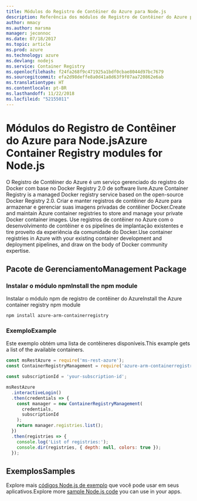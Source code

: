 ```yaml
---
title: Módulos do Registro de Contêiner do Azure para Node.js
description: Referência dos módulos de Registro de Contêiner do Azure para Node.js
author: mmacy
ms.author: marsma
manager: jeconnoc
ms.date: 07/18/2017
ms.topic: article
ms.prod: azure
ms.technology: azure
ms.devlang: nodejs
ms.service: Container Registry
ms.openlocfilehash: f24fa268f9c471925a1bdf0cbae8044d97bc7679
ms.sourcegitcommit: efa2d98deffe8a0d41a8d63f9f07aa720862e6ab
ms.translationtype: HT
ms.contentlocale: pt-BR
ms.lasthandoff: 11/22/2018
ms.locfileid: "52155011"
---
```

# <a name="azure-container-registry-modules-for-nodejs"></a><span data-ttu-id="4b885-103">Módulos do Registro de Contêiner do Azure para Node.js</span><span class="sxs-lookup"><span data-stu-id="4b885-103">Azure Container Registry modules for Node.js</span></span>

<span data-ttu-id="4b885-104">O Registro de Contêiner do Azure é um serviço gerenciado do registro do Docker com base no Docker Registry 2.0 de software livre.</span><span class="sxs-lookup"><span data-stu-id="4b885-104">Azure Container Registry is a managed Docker registry service based on the open-source Docker Registry 2.0.</span></span> <span data-ttu-id="4b885-105">Criar e manter registros de contêiner do Azure para armazenar e gerenciar suas imagens privadas de contêiner Docker.</span><span class="sxs-lookup"><span data-stu-id="4b885-105">Create and maintain Azure container registries to store and manage your private Docker container images.</span></span> <span data-ttu-id="4b885-106">Use registros de contêiner no Azure com o desenvolvimento de contêiner e os pipelines de implantação existentes e tire proveito da experiência da comunidade do Docker.</span><span class="sxs-lookup"><span data-stu-id="4b885-106">Use container registries in Azure with your existing container development and deployment pipelines, and draw on the body of Docker community expertise.</span></span>

## <a name="management-package"></a><span data-ttu-id="4b885-107">Pacote de Gerenciamento</span><span class="sxs-lookup"><span data-stu-id="4b885-107">Management Package</span></span>

### <a name="install-the-npm-module"></a><span data-ttu-id="4b885-108">Instalar o módulo npm</span><span class="sxs-lookup"><span data-stu-id="4b885-108">Install the npm module</span></span>

<span data-ttu-id="4b885-109">Instalar o módulo npm de registro de contêiner do Azure</span><span class="sxs-lookup"><span data-stu-id="4b885-109">Install the Azure container registry npm module</span></span>

```bash
npm install azure-arm-containerregistry
```

### <a name="example"></a><span data-ttu-id="4b885-110">Exemplo</span><span class="sxs-lookup"><span data-stu-id="4b885-110">Example</span></span>

<span data-ttu-id="4b885-111">Este exemplo obtém uma lista de contêineres disponíveis.</span><span class="sxs-lookup"><span data-stu-id="4b885-111">This example gets a list of the available containers.</span></span>

```javascript
const msRestAzure = require('ms-rest-azure');
const ContainerRegistryManagement = require('azure-arm-containerregistry');

const subscriptionId = 'your-subscription-id';

msRestAzure
  .interactiveLogin()
  .then(credentials => {
    const manager = new ContainerRegistryManagement(
      credentials,
      subscriptionId
    );
    return manager.registries.list();
  })
  .then(registries => {
    console.log('List of registries:');
    console.dir(registries, { depth: null, colors: true });
  });
```

## <a name="samples"></a><span data-ttu-id="4b885-112">Exemplos</span><span class="sxs-lookup"><span data-stu-id="4b885-112">Samples</span></span>

<span data-ttu-id="4b885-113">Explore mais [códigos Node.js de exemplo](https://azure.microsoft.com/resources/samples/?platform=nodejs) que você pode usar em seus aplicativos.</span><span class="sxs-lookup"><span data-stu-id="4b885-113">Explore more [sample Node.js code](https://azure.microsoft.com/resources/samples/?platform=nodejs) you can use in your apps.</span></span>
